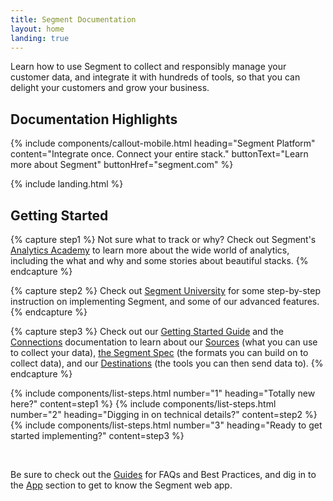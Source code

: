 ```yaml
---
title: Segment Documentation
layout: home
landing: true
---
```


Learn how to use Segment to collect and responsibly manage your customer data, and integrate it with hundreds of tools, so that you can delight your customers and grow your business.

## Documentation Highlights

{% include components/callout-mobile.html heading="Segment Platform" content="Integrate once. Connect your entire stack." buttonText="Learn more about Segment" buttonHref="segment.com" %}

{% include landing.html %}

## Getting Started

{% capture step1 %}
  Not sure what to track or why? Check out Segment's [Analytics Academy](https://segment.com/academy/) to learn more about the wide world of analytics, including the what and why and some stories about beautiful stacks.
{% endcapture %}

{% capture step2 %}
  Check out [Segment University](https://university.segment.com/) for some step-by-step instruction on implementing Segment, and some of our advanced features.
{% endcapture %}

{% capture step3 %}
  Check out our [Getting Started Guide](/docs/guides/) and the [Connections](/docs/connections/) documentation to learn about our [Sources](/docs/connections/sources/) (what you can use to collect your data), [the Segment Spec](/docs/connections/spec/) (the formats you can build on to collect data), and our [Destinations](/docs/connections/destinations/) (the tools you can then send data to).
{% endcapture %}

{% include components/list-steps.html number="1" heading="Totally new here?" content=step1 %}
{% include components/list-steps.html number="2" heading="Digging in on technical details?" content=step2 %}
{% include components/list-steps.html number="3" heading="Ready to get started implementing?" content=step3 %}

<br>

Be sure to check out the [Guides](/docs/guides/) for FAQs and Best Practices, and dig in to the [App](/docs/segment-app/) section to get to know the Segment web app.

